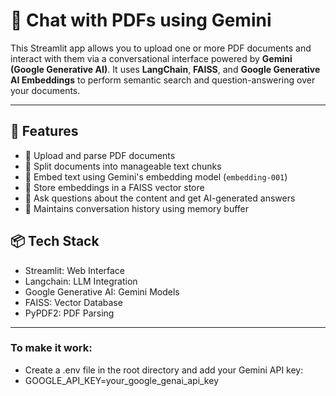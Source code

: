 # 🤖 Chat with PDFs using Gemini

This Streamlit app allows you to upload one or more PDF documents and interact with them via a conversational interface powered by **Gemini (Google Generative AI)**. It uses **LangChain**, **FAISS**, and **Google Generative AI Embeddings** to perform semantic search and question-answering over your documents.

---

## 🧠 Features

- 📄 Upload and parse PDF documents
- 🧩 Split documents into manageable text chunks
- 📌 Embed text using Gemini's embedding model (`embedding-001`)
- 🧠 Store embeddings in a FAISS vector store
- 💬 Ask questions about the content and get AI-generated answers
- 🔁 Maintains conversation history using memory buffer

## 📦 Tech Stack

- Streamlit: Web Interface
- Langchain: LLM Integration
- Google Generative AI: Gemini Models
- FAISS: Vector Database
- PyPDF2: PDF Parsing

---
### To make it work:
- Create a .env file in the root directory and add your Gemini API key:
- GOOGLE_API_KEY=your_google_genai_api_key
